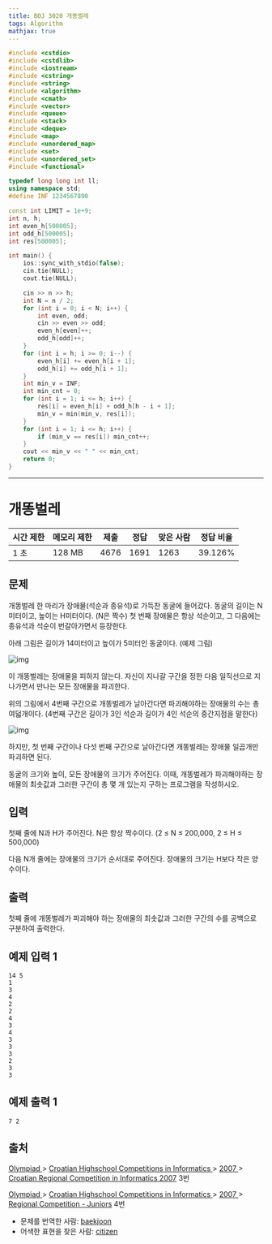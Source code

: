 ```yaml
---
title: BOJ 3020 개똥벌레
tags: Algorithm
mathjax: true
---
```



```c++
#include <cstdio>
#include <cstdlib>
#include <iostream>
#include <cstring>
#include <string>
#include <algorithm>
#include <cmath>
#include <vector>
#include <queue>
#include <stack>
#include <deque>
#include <map>
#include <unordered_map>
#include <set>
#include <unordered_set>
#include <functional>

typedef long long int ll;
using namespace std;
#define INF 1234567890

const int LIMIT = 1e+9;
int n, h;
int even_h[500005];
int odd_h[500005];
int res[500005];

int main() {
	ios::sync_with_stdio(false);
	cin.tie(NULL);
	cout.tie(NULL);

	cin >> n >> h;
	int N = n / 2;
	for (int i = 0; i < N; i++) {
		int even, odd;
		cin >> even >> odd;
		even_h[even]++;
		odd_h[odd]++;
	}
	for (int i = h; i >= 0; i--) {
		even_h[i] += even_h[i + 1];
		odd_h[i] += odd_h[i + 1];
	}
	int min_v = INF;
	int min_cnt = 0;
	for (int i = 1; i <= h; i++) {
		res[i] = even_h[i] + odd_h[h - i + 1];
		min_v = min(min_v, res[i]);
	}
	for (int i = 1; i <= h; i++) {
		if (min_v == res[i]) min_cnt++;
	}
	cout << min_v << " " << min_cnt;
	return 0;
}


```

---

# 개똥벌레

| 시간 제한 | 메모리 제한 | 제출 | 정답 | 맞은 사람 | 정답 비율 |
| --------- | ----------- | ---- | ---- | --------- | --------- |
| 1 초      | 128 MB      | 4676 | 1691 | 1263      | 39.126%   |

## 문제

개똥벌레 한 마리가 장애물(석순과 종유석)로 가득찬 동굴에 들어갔다. 동굴의 길이는 N미터이고, 높이는 H미터이다. (N은 짝수) 첫 번째 장애물은 항상 석순이고, 그 다음에는 종유석과 석순이 번갈아가면서 등장한다.

아래 그림은 길이가 14미터이고 높이가 5미터인 동굴이다. (예제 그림)

![img](https://www.acmicpc.net/upload/images/firef1.png)

이 개똥벌레는 장애물을 피하지 않는다. 자신이 지나갈 구간을 정한 다음 일직선으로 지나가면서 만나는 모든 장애물을 파괴한다.

위의 그림에서 4번째 구간으로 개똥벌레가 날아간다면 파괴해야하는 장애물의 수는 총 여덟개이다. (4번째 구간은 길이가 3인 석순과 길이가 4인 석순의 중간지점을 말한다)

![img](https://www.acmicpc.net/upload/images/firef2.png)

하지만, 첫 번째 구간이나 다섯 번째 구간으로 날아간다면 개똥벌레는 장애물 일곱개만 파괴하면 된다.

동굴의 크기와 높이, 모든 장애물의 크기가 주어진다. 이때, 개똥벌레가 파괴해야하는 장애물의 최솟값과 그러한 구간이 총 몇 개 있는지 구하는 프로그램을 작성하시오.

## 입력

첫째 줄에 N과 H가 주어진다. N은 항상 짝수이다. (2 ≤ N ≤ 200,000, 2 ≤ H ≤ 500,000)

다음 N개 줄에는 장애물의 크기가 순서대로 주어진다. 장애물의 크기는 H보다 작은 양수이다.

## 출력

첫째 줄에 개똥벌레가 파괴해야 하는 장애물의 최솟값과 그러한 구간의 수를 공백으로 구분하여 출력한다.



## 예제 입력 1

```
14 5
1
3
4
2
2
4
3
4
3
3
3
2
3
3
```

## 예제 출력 1

```
7 2
```



## 출처

[Olympiad ](https://www.acmicpc.net/category/2)> [Croatian Highschool Competitions in Informatics ](https://www.acmicpc.net/category/25)> [2007 ](https://www.acmicpc.net/category/31)> [Croatian Regional Competition in Informatics 2007](https://www.acmicpc.net/category/detail/107) 3번

[Olympiad ](https://www.acmicpc.net/category/2)> [Croatian Highschool Competitions in Informatics ](https://www.acmicpc.net/category/25)> [2007 ](https://www.acmicpc.net/category/31)> [Regional Competition - Juniors](https://www.acmicpc.net/category/detail/1073) 4번

- 문제를 번역한 사람: [baekjoon](https://www.acmicpc.net/user/baekjoon)
- 어색한 표현을 찾은 사람: [citizen](https://www.acmicpc.net/user/citizen)